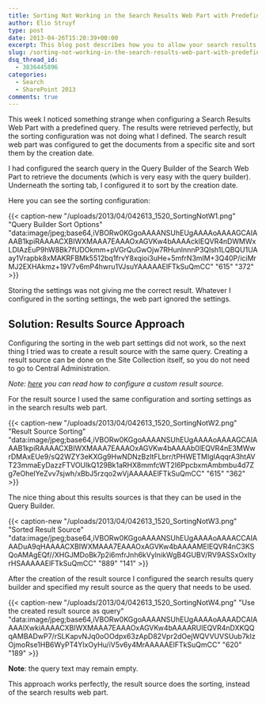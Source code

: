 ```yaml
---
title: Sorting Not Working in the Search Results Web Part with Predefined Query in SharePoint 2013
author: Elio Struyf
type: post
date: 2013-04-26T15:20:39+00:00
excerpt: This blog post describes how you to allow your search results being sorted when using a predefined query in the Search Result Web Part of SharePoint 2013.
slug: /sorting-not-working-in-the-search-results-web-part-with-predefined-query-sharepoint-2013/
dsq_thread_id:
  - 3836445896
categories:
  - Search
  - SharePoint 2013
comments: true
---
```


This week I noticed something strange when configuring a Search Results Web Part with a predefined query. The results were retrieved perfectly, but the sorting configuration was not doing what I defined. The search result web part was configured to get the documents from a specific site and sort them by the creation date.

I had configured the search query in the Query Builder of the Search Web Part to retrieve the documents (which is very easy with the query builder). Underneath the sorting tab, I configured it to sort by the creation date.

Here you can see the sorting configuration:

{{< caption-new "/uploads/2013/04/042613_1520_SortingNotW1.png" "Query Builder Sort Options"  "data:image/jpeg;base64,iVBORw0KGgoAAAANSUhEUgAAAAoAAAAGCAIAAAB1kpiRAAAACXBIWXMAAA7EAAAOxAGVKw4bAAAAcklEQVR4nDWMWxLDIAzEuP9hW8Bk7fUDOkmm+pVGrQuGwOjw7RHunlnnnP3Qlsh1LQBQU1UAay1Vrapbk8xMAKRFBMk5512bq1frvY8xqioi3uHe+5mfrN3mlM+3Q40P/iciMrMJ2EXHAkmz+19V7v6mP4hwru1VJsuYAAAAAElFTkSuQmCC" "615" "372" >}}

Storing the settings was not giving me the correct result. Whatever I configured in the sorting settings, the web part ignored the settings.

## Solution: Results Source Approach

Configuring the sorting in the web part settings did not work, so the next thing I tried was to create a result source with the same query. Creating a result source can be done on the Site Collection itself, so you do not need to go to Central Administration.

_Note: [here](http://technet.microsoft.com/en-us/library/jj683115.aspx) you can read how to configure a custom result source._

For the result source I used the same configuration and sorting settings as in the search results web part.

{{< caption-new "/uploads/2013/04/042613_1520_SortingNotW2.png" "Result Source Sorting"  "data:image/jpeg;base64,iVBORw0KGgoAAAANSUhEUgAAAAoAAAAGCAIAAAB1kpiRAAAACXBIWXMAAA7EAAAOxAGVKw4bAAAAb0lEQVR4nE3MWwrDMAxEUe9/sQ2WZY3eKXGg9HwNDNzBzItFLbrr/tPHWETMIgIAqqrA3htAVT23mmaEyDazzFTVOUlkQ129Bk1aRHX8mmfcWT2I6PpcbxmAmbmbu4d7Zg7eOheIYeZvv7sjwh/xBbJ5rzqo2wVjAAAAAElFTkSuQmCC" "615" "362" >}}

The nice thing about this results sources is that they can be used in the Query Builder.

{{< caption-new "/uploads/2013/04/042613_1520_SortingNotW3.png" "Sorted Result Source"  "data:image/jpeg;base64,iVBORw0KGgoAAAANSUhEUgAAAAoAAAACCAIAAADuA9qHAAAACXBIWXMAAA7EAAAOxAGVKw4bAAAAMElEQVR4nC3KSQoAMAgEQf//XHGJMDoBk7p2i6mfrJnh6kVylnikWgB4GUBV/RV9ASSxOxItyrHSAAAAAElFTkSuQmCC" "889" "141" >}}

After the creation of the result source I configured the search results query builder and specified my result source as the query that needs to be used.

{{< caption-new "/uploads/2013/04/042613_1520_SortingNotW4.png" "Use the created result source as query"  "data:image/jpeg;base64,iVBORw0KGgoAAAANSUhEUgAAAAoAAAADCAIAAAAlXwkiAAAACXBIWXMAAA7EAAAOxAGVKw4bAAAARUlEQVR4nDXKQQqAMBADwP7/rSLKapvNJq0oOOdpx63zApD82Vpr2dOejWQVVUVSUub7kIzOjmoRse1HB6WyPT4YIxOyHu/iV5v6y4MrAAAAAElFTkSuQmCC" "620" "189" >}}

**Note**: the query text may remain empty.

This approach works perfectly, the result source does the sorting, instead of the search results web part.